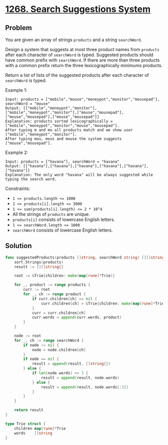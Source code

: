 # [1268. Search Suggestions System](https://leetcode.com/problems/search-suggestions-system/)

## Problem

You are given an array of strings `products` and a string `searchWord`.

Design a system that suggests at most three product names from `products` after each character of `searchWord` is typed. Suggested products should have common prefix with `searchWord`. If there are more than three products with a common prefix return the three lexicographically minimums products.

Return a list of lists of the suggested products after each character of `searchWord` is typed.

 

Example 1:

```
Input: products = ["mobile","mouse","moneypot","monitor","mousepad"], searchWord = "mouse"
Output: [["mobile","moneypot","monitor"],["mobile","moneypot","monitor"],["mouse","mousepad"],["mouse","mousepad"],["mouse","mousepad"]]
Explanation: products sorted lexicographically = ["mobile","moneypot","monitor","mouse","mousepad"].
After typing m and mo all products match and we show user ["mobile","moneypot","monitor"].
After typing mou, mous and mouse the system suggests ["mouse","mousepad"].
```

Example 2:

```
Input: products = ["havana"], searchWord = "havana"
Output: [["havana"],["havana"],["havana"],["havana"],["havana"],["havana"]]
Explanation: The only word "havana" will be always suggested while typing the search word.
``` 

Constraints:

- `1 <= products.length <= 1000`
- `1 <= products[i].length <= 3000`
- `1 <= sum(products[i].length) <= 2 * 10^4`
- All the strings of `products` are unique.
- `products[i]` consists of lowercase English letters.
- `1 <= searchWord.length <= 1000`
- `searchWord` consists of lowercase English letters.

## Solution

```go
func suggestedProducts(products []string, searchWord string) [][]string {
	sort.Strings(products)
	result := [][]string{}

	root := &Trie{children: make(map[rune]*Trie)}

	for _, product := range products {
		curr := root
		for _, ch := range product {
			if curr.children[ch] == nil {
				curr.children[ch] = &Trie{children: make(map[rune]*Trie)}
			}
			curr = curr.children[ch]
			curr.words = append(curr.words, product)
		}
	}

	node := root
	for _, ch := range searchWord {
		if node != nil {
			node = node.children[ch]
		}
		if node == nil {
			result = append(result, []string{})
		} else {
			if len(node.words) <= 3 {
				result = append(result, node.words)
			} else {
				result = append(result, node.words[:3])
			}
		}
	}

	return result
}

type Trie struct {
	children map[rune]*Trie
	words    []string
}
```